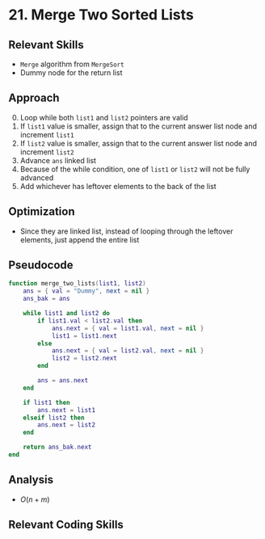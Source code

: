 # 21. Merge Two Sorted Lists

## Relevant Skills

- `Merge` algorithm from `MergeSort`
- Dummy node for the return list

## Approach

0. Loop while both `list1` and `list2` pointers are valid
0. If `list1` value is smaller, assign that to the current answer list node and increment `list1`
0. If `list2` value is smaller, assign that to the current answer list node and increment `list2`
0. Advance `ans` linked list
0. Because of the while condition, one of `list1` or `list2` will not be fully advanced
0. Add whichever has leftover elements to the back of the list

## Optimization

- Since they are linked list, instead of looping through the leftover elements, just append the entire list 

## Pseudocode

```lua
function merge_two_lists(list1, list2)
    ans = { val = "Dummy", next = nil }
    ans_bak = ans

    while list1 and list2 do
        if list1.val < list2.val then
            ans.next = { val = list1.val, next = nil }
            list1 = list1.next
        else
            ans.next = { val = list2.val, next = nil }
            list2 = list2.next
        end

        ans = ans.next
    end

    if list1 then
        ans.next = list1
    elseif list2 then
        ans.next = list2
    end

    return ans_bak.next
end
```

## Analysis

- $O(n + m)$

## Relevant Coding Skills

